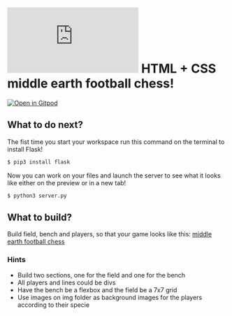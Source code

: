 # ![4Geeks Logo](http://assets.breatheco.de/apis/img/images.php?blob&random&cat=icon&tags=4geeks,16) HTML + CSS middle earth football chess!

[![Open in Gitpod](https://gitpod.io/button/open-in-gitpod.svg)](https://gitpod.io#https://github.com/ernestomedinam/middle-earth-football-chess.git)

## What to do next?

The fist time you start your workspace run this command on the terminal to install Flask!

```sh
$ pip3 install flask
```

Now you can work on your files and launch the server to see what it looks like either on the preview or in a new tab!

```sh
$ python3 server.py
```

## What to build?

Build field, bench and players, so that your game looks like this: [middle earth football chess](http://tinyurl.com/yb8f7kel)

### Hints
- Build two sections, one for the field and one for the bench
- All players and lines could be divs
- Have the bench be a flexbox and the field be a 7x7 grid
- Use images on img folder as background images for the players according to their specie